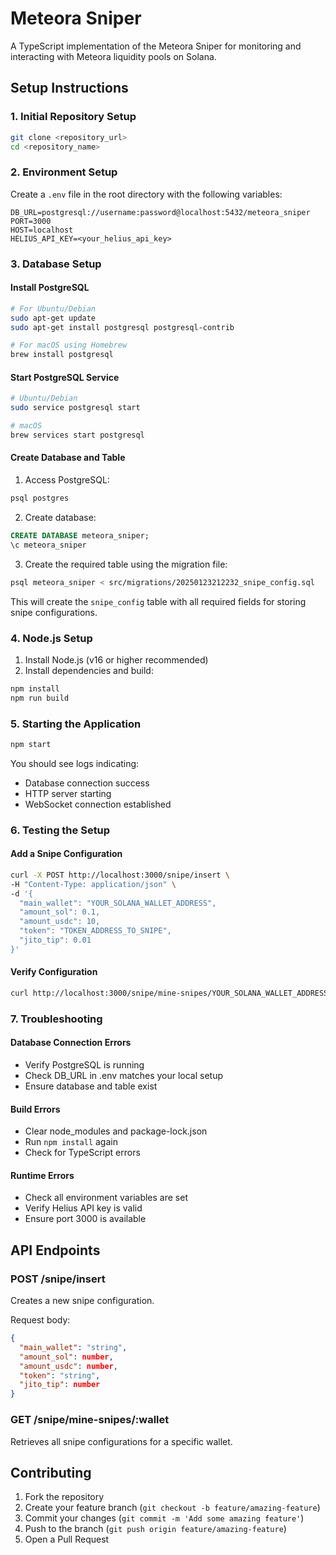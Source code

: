 # Meteora Sniper

A TypeScript implementation of the Meteora Sniper for monitoring and interacting with Meteora liquidity pools on Solana.

## Setup Instructions

### 1. Initial Repository Setup
```bash
git clone <repository_url>
cd <repository_name>
```

### 2. Environment Setup
Create a `.env` file in the root directory with the following variables:
```env
DB_URL=postgresql://username:password@localhost:5432/meteora_sniper
PORT=3000
HOST=localhost
HELIUS_API_KEY=<your_helius_api_key>
```

### 3. Database Setup

#### Install PostgreSQL
```bash
# For Ubuntu/Debian
sudo apt-get update
sudo apt-get install postgresql postgresql-contrib

# For macOS using Homebrew
brew install postgresql
```

#### Start PostgreSQL Service
```bash
# Ubuntu/Debian
sudo service postgresql start

# macOS
brew services start postgresql
```

#### Create Database and Table
1. Access PostgreSQL:
```bash
psql postgres
```

2. Create database:
```sql
CREATE DATABASE meteora_sniper;
\c meteora_sniper
```

3. Create the required table using the migration file:
```bash
psql meteora_sniper < src/migrations/20250123212232_snipe_config.sql
```

This will create the `snipe_config` table with all required fields for storing snipe configurations.

### 4. Node.js Setup
1. Install Node.js (v16 or higher recommended)
2. Install dependencies and build:
```bash
npm install
npm run build
```

### 5. Starting the Application
```bash
npm start
```

You should see logs indicating:
- Database connection success
- HTTP server starting
- WebSocket connection established

### 6. Testing the Setup

#### Add a Snipe Configuration
```bash
curl -X POST http://localhost:3000/snipe/insert \
-H "Content-Type: application/json" \
-d '{
  "main_wallet": "YOUR_SOLANA_WALLET_ADDRESS",
  "amount_sol": 0.1,
  "amount_usdc": 10,
  "token": "TOKEN_ADDRESS_TO_SNIPE",
  "jito_tip": 0.01
}'
```

#### Verify Configuration
```bash
curl http://localhost:3000/snipe/mine-snipes/YOUR_SOLANA_WALLET_ADDRESS
```

### 7. Troubleshooting

#### Database Connection Errors
- Verify PostgreSQL is running
- Check DB_URL in .env matches your local setup
- Ensure database and table exist

#### Build Errors
- Clear node_modules and package-lock.json
- Run `npm install` again
- Check for TypeScript errors

#### Runtime Errors
- Check all environment variables are set
- Verify Helius API key is valid
- Ensure port 3000 is available

## API Endpoints

### POST /snipe/insert
Creates a new snipe configuration.

Request body:
```json
{
  "main_wallet": "string",
  "amount_sol": number,
  "amount_usdc": number,
  "token": "string",
  "jito_tip": number
}
```

### GET /snipe/mine-snipes/:wallet
Retrieves all snipe configurations for a specific wallet.

## Contributing
1. Fork the repository
2. Create your feature branch (`git checkout -b feature/amazing-feature`)
3. Commit your changes (`git commit -m 'Add some amazing feature'`)
4. Push to the branch (`git push origin feature/amazing-feature`)
5. Open a Pull Request
